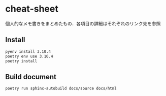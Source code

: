 # cheat-sheet
個人的なメモ書きをまとめたもの．各項目の詳細はそれぞれのリンク先を参照

## Install

```sh
pyenv install 3.10.4
poetry env use 3.10.4
poetry install
```

## Build document

```sh
poetry run sphinx-autobuild docs/source docs/html
```
